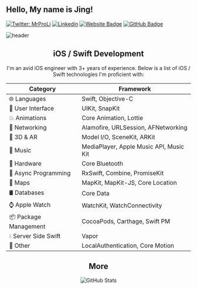 ## Hello, My name is Jing!

[![Twitter: MrProLi](https://img.shields.io/twitter/follow/MrProLi?style=social)](https://twitter.com/MrProLi)
[![Linkedin](https://img.shields.io/badge/-jingweili2-blue?style=flat-square&logo=Linkedin&logoColor=white&link=https://www.linkedin.com/in/jingweili2/)](https://www.linkedin.com/in/jingweili2/)
[![Website Badge](https://img.shields.io/badge/-jingweili.me-47CCCC?style=flat&logo=Google-Chrome&logoColor=white&link=https://jingweili.me)](https://jingweili.me)
[![GitHub Badge](https://img.shields.io/github/followers/ljw980105?label=follow&style=social)](https://github.com/ljw980105)

![header](https://jingweili.me/resources/github-readme-3.svg)

<center>

## iOS / Swift Development
I'm an avid iOS engineer with 3+ years of experience.  Below is a list of iOS / Swift technologies I'm proficient with:

| Category  | Framework          |
|-----------|--------------------|
| 🌐 Languages | Swift, Objective-C |
| 📱 User Interface | UIKit, SnapKit  |
| 💥 Animations | Core Animation, Lottie  |
| 📶 Networking | Alamofire, URLSession, AFNetworking  |
| 🧊  3D & AR | Model I/O, SceneKit, ARKit   |
| 🎸 Music | MediaPlayer, Apple Music API, Music Kit   |
| 🔩 Hardware | Core Bluetooth   |
| 🔮 Async Programming | RxSwift, Combine, PromiseKit   |
| 📍 Maps | MapKit, MapKit-JS, Core Location |
| 🛢️ Databases | Core Data  |
| ⌚ Apple Watch | WatchKit, WatchConnectivity |
| 📦 Package Management | CocoaPods, Carthage, Swift PM  |
| 💧 Server Side Swift | Vapor |
| 🤷 Other | LocalAuthentication, Core Motion   |


## More

<p><img src="https://github-readme-stats.vercel.app/api?username=ljw980105&amp;show_icons=true" alt="GitHub Stats"></p>

</center>
